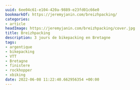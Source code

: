 ```yaml
---
uuid: 6ee04c61-e104-420a-9889-e23fd01c66e0
bookmarkOf: https://jeremyjanin.com/breizhpacking/
categories:
- article
headImage: https://jeremyjanin.com/breizhpacking/cover.jpg
title: Breizhpacking
description: 3 jours de bikepacking en Bretagne
tags:
- argentique
- bikepacking
- VTT
- Bretagne
- finistere
- rockhopper
- xbiking
date: 2022-06-08 11:22:40.662956354 +00:00
---
```

